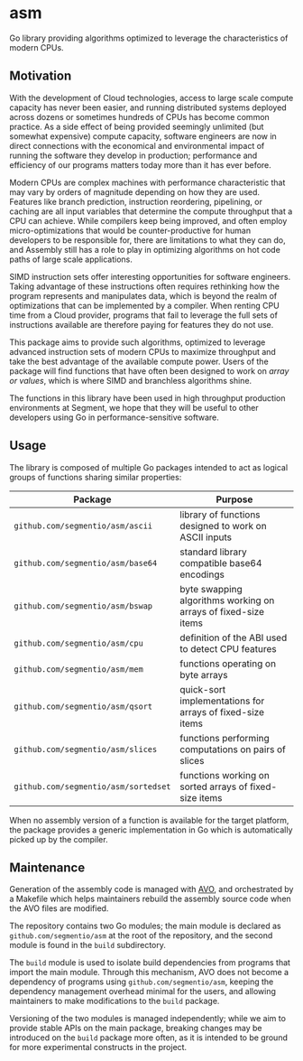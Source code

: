 # asm

Go library providing algorithms optimized to leverage the characteristics of
modern CPUs.

## Motivation

With the development of Cloud technologies, access to large scale compute
capacity has never been easier, and running distributed systems deployed across
dozens or sometimes hundreds of CPUs has become common practice. As a side
effect of being provided seemingly unlimited (but somewhat expensive) compute
capacity, software engineers are now in direct connections with the economical
and environmental impact of running the software they develop in production;
performance and efficiency of our programs matters today more than it has ever
before.

Modern CPUs are complex machines with performance characteristic that may
vary by orders of magnitude depending on how they are used. Features like
branch prediction, instruction reordering, pipelining, or caching are all
input variables that determine the compute throughput that a CPU can achieve.
While compilers keep being improved, and often employ micro-optimizations that
would be counter-productive for human developers to be responsible for, there
are limitations to what they can do, and Assembly still has a role to play in
optimizing algorithms on hot code paths of large scale applications.

SIMD instruction sets offer interesting opportunities for software engineers.
Taking advantage of these instructions often requires rethinking how the program
represents and manipulates data, which is beyond the realm of optimizations that
can be implemented by a compiler. When renting CPU time from a Cloud provider,
programs that fail to leverage the full sets of instructions available are
therefore paying for features they do not use.

This package aims to provide such algorithms, optimized to leverage advanced
instruction sets of modern CPUs to maximize throughput and take the best
advantage of the available compute power. Users of the package will find
functions that have often been designed to work on _array or values_, which is
where SIMD and branchless algorithms shine.

The functions in this library have been used in high throughput production
environments at Segment, we hope that they will be useful to other developers
using Go in performance-sensitive software.

## Usage

The library is composed of multiple Go packages intended to act as logical
groups of functions sharing similar properties:

| Package | Purpose |
| ------- | ------- |
| `github.com/segmentio/asm/ascii` | library of functions designed to work on ASCII inputs |
| `github.com/segmentio/asm/base64` | standard library compatible base64 encodings |
| `github.com/segmentio/asm/bswap` | byte swapping algorithms working on arrays of fixed-size items |
| `github.com/segmentio/asm/cpu` | definition of the ABI used to detect CPU features |
| `github.com/segmentio/asm/mem` | functions operating on byte arrays |
| `github.com/segmentio/asm/qsort` | quick-sort implementations for arrays of fixed-size items |
| `github.com/segmentio/asm/slices` | functions performing computations on pairs of slices |
| `github.com/segmentio/asm/sortedset` | functions working on sorted arrays of fixed-size items |

When no assembly version of a function is available for the target platform,
the package provides a generic implementation in Go which is automatically
picked up by the compiler.

## Maintenance

Generation of the assembly code is managed with [AVO](https://github.com/mmcloughlin/avo),
and orchestrated by a Makefile which helps maintainers rebuild the assembly
source code when the AVO files are modified.

The repository contains two Go modules; the main module is declared as
`github.com/segmentio/asm` at the root of the repository, and the second
module is found in the `build` subdirectory.

The `build` module is used to isolate build dependencies from programs that
import the main module. Through this mechanism, AVO does not become a
dependency of programs using `github.com/segmentio/asm`, keeping the
dependency management overhead minimal for the users, and allowing
maintainers to make modifications to the `build` package.

Versioning of the two modules is managed independently; while we aim to provide
stable APIs on the main package, breaking changes may be introduced on the
`build` package more often, as it is intended to be ground for more experimental
constructs in the project.
